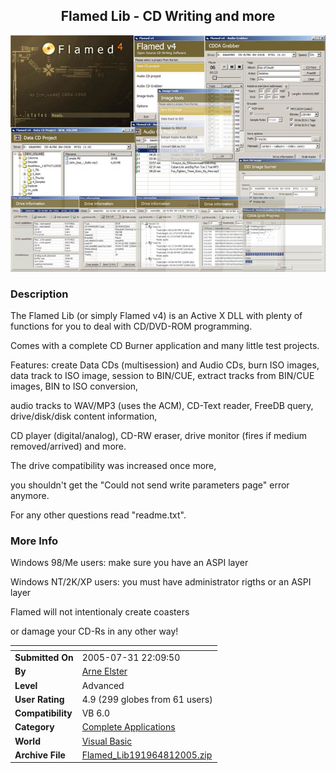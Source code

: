 ﻿<div align="center">

## Flamed Lib \- CD Writing and more

<img src="PIC200581446424773.jpg">
</div>

### Description

The Flamed Lib (or simply Flamed v4) is an Active X DLL with plenty of functions for you to deal with CD/DVD-ROM programming.

Comes with a complete CD Burner application and many little test projects.

Features: create Data CDs (multisession) and Audio CDs, burn ISO images, data track to ISO image, session to BIN/CUE, extract tracks from BIN/CUE images, BIN to ISO conversion,

audio tracks to WAV/MP3 (uses the ACM), CD-Text reader, FreeDB query, drive/disk/disk content information,

CD player (digital/analog), CD-RW eraser, drive monitor (fires if medium removed/arrived) and more.

The drive compatibility was increased once more,

you shouldn't get the "Could not send write parameters page" error anymore.

For any other questions read "readme.txt".
 
### More Info
 
Windows 98/Me users: make sure you have an ASPI layer

Windows NT/2K/XP users: you must have administrator rigths or an ASPI layer

Flamed will not intentionaly create coasters

or damage your CD-Rs in any other way!


<span>             |<span>
---                |---
**Submitted On**   |2005-07-31 22:09:50
**By**             |[Arne Elster](https://github.com/Planet-Source-Code/PSCIndex/blob/master/ByAuthor/arne-elster.md)
**Level**          |Advanced
**User Rating**    |4.9 (299 globes from 61 users)
**Compatibility**  |VB 6\.0
**Category**       |[Complete Applications](https://github.com/Planet-Source-Code/PSCIndex/blob/master/ByCategory/complete-applications__1-27.md)
**World**          |[Visual Basic](https://github.com/Planet-Source-Code/PSCIndex/blob/master/ByWorld/visual-basic.md)
**Archive File**   |[Flamed\_Lib191964812005\.zip](https://github.com/Planet-Source-Code/arne-elster-flamed-lib-cd-writing-and-more__1-62011/archive/master.zip)








